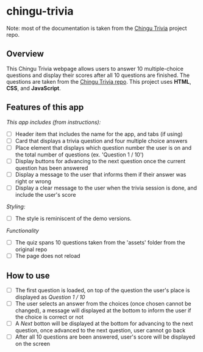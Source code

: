 # chingu-trivia

Note: most of the documentation is taken from the [Chingu Trivia](https://github.com/chingu-voyages/soloproject-tier1-chingu-trivia) project repo.

## Overview 

This Chingu Trivia webpage allows users to answer 10 multiple-choice questions and display their scores after all 10 questions are finished. The questions are taken from the [Chingu Trivia repo](https://github.com/chingu-voyages/soloproject-tier1-chingu-trivia). This project uses **HTML**, **CSS**, and **JavaScript**.

## Features of this app

*This app includes (from instructions):*

- [ ] Header item that includes the name for the app, and tabs (if using)
- [ ] Card that displays a trivia question and four multiple choice answers
- [ ] Place element that displays which question number the user is on and the total number of questions (ex. 'Question 1 / 10')
- [ ] Display buttons for advancing to the next question once the current question has been answered
- [ ] Display a message to the user that informs them if their answer was right or wrong
- [ ] Display a clear message to the user when the trivia session is done, and include the user's score

*Styling:*

- [ ] The style is reminiscent of the demo versions.

*Functionality*

- [ ] The quiz spans 10 questions taken from the 'assets' folder from the original repo
- [ ] The page does not reload

## How to use

- [ ] The first question is loaded, on top of the question the user's place is displayed as *Question 1 / 10*
- [ ] The user selects an answer from the choices (once chosen cannot be changed), a message will displayed at the bottom to inform the user if the choice is correct or not
- [ ] A *Next* botton will be displayed at the bottom for advancing to the next question, once advanced to the next question, user cannot go back
- [ ] After all 10 questions are been answered, user's score will be displayed on the screen

